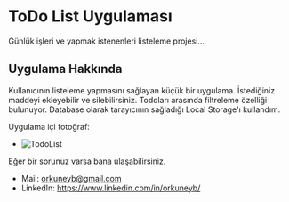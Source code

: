 # ToDo List Uygulaması

Günlük işleri ve yapmak istenenleri listeleme projesi...

## Uygulama Hakkında

Kullanıcının listeleme yapmasını sağlayan küçük bir uygulama. İstediğiniz maddeyi ekleyebilir ve silebilirsiniz. Todoları arasında filtreleme özelliği bulunuyor. Database olarak tarayıcının sağladığı Local Storage'ı kullandım.

 Uygulama içi fotoğraf:
- ![TodoList](https://user-images.githubusercontent.com/77841710/194729367-9fe6829e-c6f8-4243-9d41-f7b85d9bef53.PNG)

Eğer bir sorunuz varsa bana ulaşabilirsiniz.
- Mail: orkuneyb@gmail.com
- LinkedIn: https://www.linkedin.com/in/orkuneyb/
